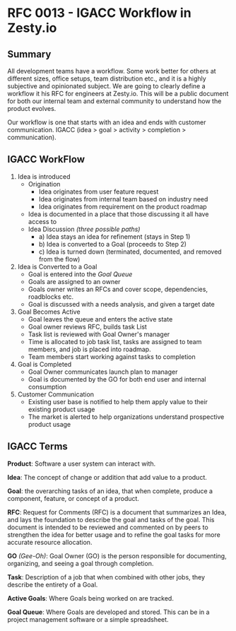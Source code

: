 # RFC 0013 - IGACC Workflow in Zesty.io

## Summary

All development teams have a workflow. Some work better for others at different sizes, office setups, team distribution etc., and it is a highly subjective and opinionated subject. We are going to clearly define a workflow it his RFC for engineers at Zesty.io. This will be a public document for both our internal team and external community to understand how the product evolves.

Our workflow is one that starts with an idea and ends with customer communication. IGACC (idea > goal > activity > completion > communication).

## IGACC WorkFlow

1. Idea is introduced
 	* Origination
		* Idea originates from user feature request
		* Idea originates from internal team based on industry need
		* Idea originates from requirement on the product roadmap
	* Idea is documented in a place that those discussing it all have access to
	* Idea Discussion *(three possible paths)*
 		* a) Idea stays an idea for refinement (stays in Step 1)
		* b) Idea is converted to a Goal (proceeds to Step 2)
		* c) Idea is turned down (terminated, documented, and removed from the flow)
2. Idea is Converted to a Goal
	* Goal is entered into the *Goal Queue*
	* Goals are assigned to an owner
	* Goals owner writes an RFCs and cover scope, dependencies, roadblocks etc.
	* Goal is discussed with a needs analysis, and given a target date
3. Goal Becomes Active
	* Goal leaves the queue and enters the active state
 	* Goal owner reviews RFC, builds task List
	* Task list is reviewed with Goal Owner's manager
	* Time is allocated to job task list, tasks are assigned to team members, and job is placed into roadmap.
	* Team members start working against tasks to completion
4. Goal is Completed
	* Goal Owner communicates launch plan to manager
	* Goal is documented by the GO for both end user and internal consumption
5. Customer Communication
	* Existing user base is notified to help them apply value to their existing product usage
	* The market is alerted to help organizations understand prospective product usage


## IGACC Terms

**Product**: Software a user system can interact with.

**Idea**: The concept of change or addition that add value to a product.

**Goal**: the overarching tasks of an idea, that when complete, produce a component, feature, or concept of a product.

**RFC**: Request for Comments (RFC) is a document that summarizes an Idea, and lays the foundation to describe the goal and tasks of the goal. This document is intended to be reviewed and commented on by peers to strengthen the idea for better usage and to refine the goal tasks for more accurate resource allocation.

**GO** *(Gee-Oh)*: Goal Owner (GO) is the person responsible for documenting, organizing, and seeing a goal through completion.

**Task**: Description of a job that when combined with other jobs, they describe the entirety of a Goal.

**Active Goals**: Where Goals being worked on are tracked.

**Goal Queue**: Where Goals are developed and stored. This can be in a project management software or a simple spreadsheet.
